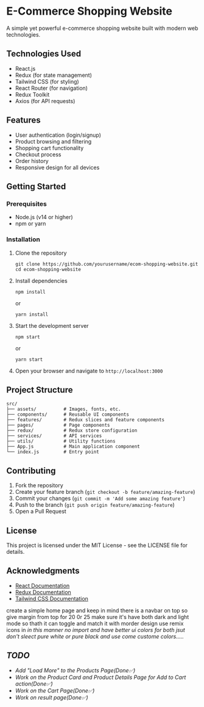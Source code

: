 # E-Commerce Shopping Website

A simple yet powerful e-commerce shopping website built with modern web technologies.

## Technologies Used

- React.js
- Redux (for state management)
- Tailwind CSS (for styling)
- React Router (for navigation)
- Redux Toolkit
- Axios (for API requests)

## Features

- User authentication (login/signup)
- Product browsing and filtering
- Shopping cart functionality
- Checkout process
- Order history
- Responsive design for all devices

## Getting Started

### Prerequisites

- Node.js (v14 or higher)
- npm or yarn

### Installation

1. Clone the repository

   ```
   git clone https://github.com/yourusername/ecom-shopping-website.git
   cd ecom-shopping-website
   ```

2. Install dependencies

   ```
   npm install
   ```

   or

   ```
   yarn install
   ```

3. Start the development server

   ```
   npm start
   ```

   or

   ```
   yarn start
   ```

4. Open your browser and navigate to `http://localhost:3000`

## Project Structure

```
src/
├── assets/          # Images, fonts, etc.
├── components/      # Reusable UI components
├── features/        # Redux slices and feature components
├── pages/           # Page components
├── redux/           # Redux store configuration
├── services/        # API services
├── utils/           # Utility functions
├── App.js           # Main application component
└── index.js         # Entry point
```

## Contributing

1. Fork the repository
2. Create your feature branch (`git checkout -b feature/amazing-feature`)
3. Commit your changes (`git commit -m 'Add some amazing feature'`)
4. Push to the branch (`git push origin feature/amazing-feature`)
5. Open a Pull Request

## License

This project is licensed under the MIT License - see the LICENSE file for details.

## Acknowledgments

- [React Documentation](https://reactjs.org/docs/getting-started.html)
- [Redux Documentation](https://redux.js.org/introduction/getting-started)
- [Tailwind CSS Documentation](https://tailwindcss.com/docs)

create a simple home page and keep in mind there is a navbar on top so give margin from top for 20 0r 25 make sure it's have both dark and light mode so thath it can toggle and match it with morder design use remix icons in <i className="ri-home-line" /> in this manner no import and have better ui colors for both jsut don't sleect pure white or pure black and use come custome colors.....

## TODO

- Add "Load More" to the Products Page(Done✅)
- Work on the Product Card and Product Details Page for Add to Cart action(Done✅)
- Work on the Cart Page(Done✅)
- Work on result page(Done✅)